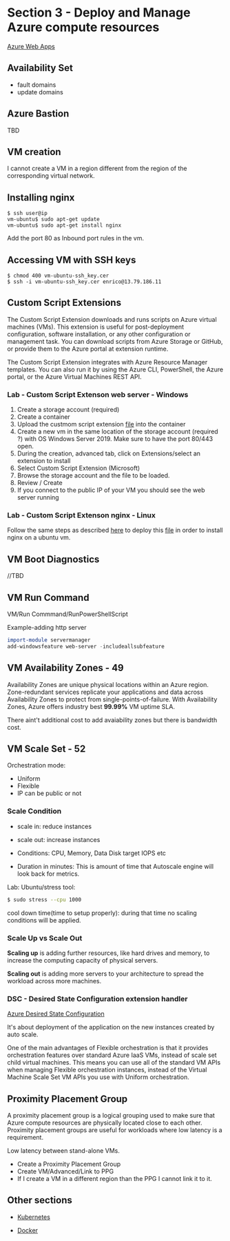 # Section 3 - Deploy and Manage Azure compute resources
[Azure Web Apps](WebApps.md)
## Availability Set
- fault domains
- update domains
## Azure Bastion
TBD

## VM creation
I cannot create a VM in a region different from the region of the corresponding virtual network. 

## Installing nginx

```shell
$ ssh user@ip
vm-ubuntu$ sudo apt-get update
vm-ubuntu$ sudo apt-get install nginx
```
Add the port 80 as Inbound port rules in the vm.

## Accessing VM with SSH keys
```shell
$ chmod 400 vm-ubuntu-ssh_key.cer
$ ssh -i vm-ubuntu-ssh_key.cer enrico@13.79.186.11

```

## Custom Script Extensions
The Custom Script Extension downloads and runs scripts on Azure virtual machines (VMs). This extension is useful for post-deployment configuration, software installation, or any other configuration or management task. You can download scripts from Azure Storage or GitHub, or provide them to the Azure portal at extension runtime.

The Custom Script Extension integrates with Azure Resource Manager templates. You can also run it by using the Azure CLI, PowerShell, the Azure portal, or the Azure Virtual Machines REST API.
### Lab - Custom Script Extenson web server - Windows
1. Create a storage account (required)
2. Create a container
3. Upload the custmom script extension [file](scripts/custom-script-extension/install-web-server.ps1) into the container
4. Create a new vm in the same location of the storage account (required ?) with OS Windows Server 2019. Make sure to have the port 80/443 open.
5. During the creation, advanced tab, click on Extensions/select an extension to install
6. Select Custom Script Extension (Microsoft)
7. Browse the storage account and the file to be loaded.
8. Review / Create
9. If you connect to the public IP of your VM you should see the web server running

### Lab - Custom Script Extenson nginx - Linux
Follow the same steps as described [here](#Lab-Custom-Script-Extenson-web-server-Windows) to deploy this [file](scripts/custom-script-extension/install-nginx.sh) in order to install nginx on a ubuntu vm.
## VM Boot Diagnostics
//TBD
## VM Run Command
VM/Run Commmand/RunPowerShellScript

Example-adding http server
```powershell
import-module servermanager
add-windowsfeature web-server -includeallsubfeature
```


## VM Availability Zones - 49
Availability Zones are unique physical locations within an Azure region. Zone-redundant services replicate your applications and data across Availability Zones to protect from single-points-of-failure. With Availability Zones, Azure offers industry best **99.99%** VM uptime SLA.

There aint't additional cost to add avaiability zones but there is bandwidth cost.

## VM Scale Set - 52
Orchestration mode:
- Uniform
- Flexible
- IP can be public or not
### Scale Condition
- scale in: reduce instances
- scale out: increase instances

- Conditions: CPU, Memory, Data Disk target IOPS etc
- Duration in minutes: This is amount of time that Autoscale engine will look back for metrics. 

Lab: Ubuntu/stress tool:
```sh
$ sudo stress --cpu 1000
```

cool down time(time to setup properly): during that time no scaling conditions will be applied.


### Scale Up vs Scale Out
**Scaling up** is adding further resources, like hard drives and memory, to increase the computing capacity of physical servers. 

**Scaling out** is adding more servers to your architecture to spread the workload across more machines.

### DSC - Desired State Configuration extension handler
[Azure Desired State Configuration](https://learn.microsoft.com/en-us/azure/virtual-machines/extensions/dsc-overview)

It's about deployment of the application on the new instances created by auto scale.
   

One of the main advantages of Flexible orchestration is that it provides orchestration features over standard Azure IaaS VMs, instead of scale set child virtual machines. This means you can use all of the standard VM APIs when managing Flexible orchestration instances, instead of the Virtual Machine Scale Set VM APIs you use with Uniform orchestration.
## Proximity Placement Group
A proximity placement group is a logical grouping used to make sure that Azure compute resources are physically located close to each other. Proximity placement groups are useful for workloads where low latency is a requirement.

Low latency between stand-alone VMs.

- Create a Proximity Placement Group
- Create VM/Advanced/Link to PPG
- If I create a VM in a different region than the PPG I cannot link it to it.


## Other sections
* [Kubernetes](Kubernetes.md)

* [Docker](Docker.md)






